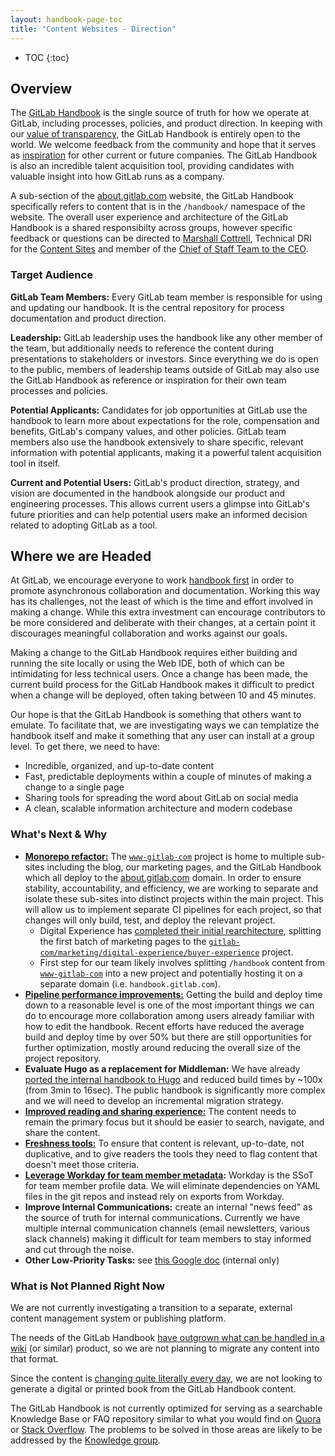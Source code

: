 ```yaml
---
layout: handbook-page-toc
title: "Content Websites - Direction"
---
```


- TOC
{:toc}

## Overview

The [GitLab Handbook](/handbook/) is the single source of truth for how we operate at GitLab, including processes, policies, and product direction. In keeping with our [value of transparency](/handbook/values/#transparency), the GitLab Handbook is entirely open to the world. We welcome feedback from the community and hope that it serves as [inspiration](/handbook/inspired-by-gitlab/) for other current or future companies. The GitLab Handbook is also an incredible talent acquisition tool, providing candidates with valuable insight into how GitLab runs as a company.

A sub-section of the [about.gitlab.com](https://about.gitlab.com) website, the GitLab Handbook specifically refers to content that is in the `/handbook/` namespace of the website. The overall user experience and architecture of the GitLab Handbook is a shared responsibilty across groups, however specific feedback or questions can be directed to [Marshall Cottrell](https://gitlab.com/marshall007), Technical DRI for the [Content Sites](/handbook/content-websites-responsibility/) and member of the [Chief of Staff Team to the CEO](/handbook/ceo/chief-of-staff-team/).

### Target Audience

**GitLab Team Members:** Every GitLab team member is responsible for using and updating our handbook. It is the central repository for process documentation and product direction.

**Leadership:** GitLab leadership uses the handbook like any other member of the team, but additionally needs to reference the content during presentations to stakeholders or investors. Since everything we do is open to the public, members of leadership teams outside of GitLab may also use the GitLab Handbook as reference or inspiration for their own team processes and policies.

**Potential Applicants:** Candidates for job opportunities at GitLab use the handbook to learn more about expectations for the role, compensation and benefits, GitLab's company values, and other policies. GitLab team members also use the handbook extensively to share specific, relevant information with potential applicants, making it a powerful talent acquisition tool in itself.

**Current and Potential Users:** GitLab's product direction, strategy, and vision are documented in the handbook alongside our product and engineering processes. This allows current users a glimpse into GitLab's future priorities and can help potential users make an informed decision related to adopting GitLab as a tool.

## Where we are Headed

At GitLab, we encourage everyone to work [handbook first](/handbook/handbook-usage/#why-handbook-first) in order to promote asynchronous collaboration and documentation. Working this way has its challenges, not the least of which is the time and effort involved in making a change. While this extra investment can encourage contributors to be more considered and deliberate with their changes, at a certain point it discourages meaningful collaboration and works against our goals.

Making a change to the GitLab Handbook requires either building and running the site locally or using the Web IDE, both of which can be intimidating for less technical users. Once a change has been made, the current build process for the GitLab Handbook makes it difficult to predict when a change will be deployed, often taking between 10 and 45 minutes.

Our hope is that the GitLab Handbook is something that others want to emulate. To facilitate that, we are investigating ways we can templatize the handbook itself and make it something that any user can install at a group level. To get there, we need to have:

* Incredible, organized, and up-to-date content
* Fast, predictable deployments within a couple of minutes of making a change to a single page
* Sharing tools for spreading the word about GitLab on social media
* A clean, scalable information architecture and modern codebase

### What's Next & Why

- **[Monorepo refactor:](https://gitlab.com/groups/gitlab-com/-/epics/282)** The [`www-gitlab-com`](https://gitlab.com/gitlab-com/www-gitlab-com/) project is home to multiple sub-sites including the blog, our marketing pages, and the GitLab Handbook which all deploy to the [about.gitlab.com](https://about.gitlab.com) domain. In order to ensure stability, accountability, and efficiency, we are working to separate and isolate these sub-sites into distinct projects within the main project. This will allow us to implement separate CI pipelines for each project, so that changes will only build, test, and deploy the relevant project.
  - Digital Experience has [completed their initial rearchitecture](/handbook/marketing/digital-experience/marketing-site-rearchitecture-project/), splitting the first batch of marketing pages to the [`gitlab-com/marketing/digital-experience/buyer-experience`](https://gitlab.com/gitlab-com/marketing/digital-experience/buyer-experience) project.
  - First step for our team likely involves splitting `/handbook` content from [`www-gitlab-com`](https://gitlab.com/gitlab-com/www-gitlab-com) into a new project and potentially hosting it on a separate domain (i.e. `handbook.gitlab.com`).
- **[Pipeline performance improvements:](https://gitlab.com/groups/gitlab-com/-/epics/255)** Getting the build and deploy time down to a reasonable level is one of the most important things we can do to encourage more collaboration among users already familiar with how to edit the handbook. Recent efforts have reduced the average build and deploy time by over 50% but there are still opportunities for further optimization, mostly around reducing the overall size of the project repository.
- **Evaluate Hugo as a replacement for Middleman:** We have already [ported the internal handbook to Hugo](https://gitlab.com/internal-handbook/internal-handbook.gitlab.io/-/merge_requests/549) and reduced build times by ~100x (from 3min to 16sec). The public handbook is significantly more complex and we will need to develop an incremental migration strategy.
- **[Improved reading and sharing experience:](https://gitlab.com/groups/gitlab-com/-/epics/326)** The content needs to remain the primary focus but it should be easier to search, navigate, and share the content.
- **[Freshness tools:](https://gitlab.com/groups/gitlab-com/-/epics/325)** To ensure that content is relevant, up-to-date, not duplicative, and to give readers the tools they need to flag content that doesn't meet those criteria.
- **[Leverage Workday for team member metadata](https://gitlab.com/gitlab-com/people-group/peopleops-eng/compensation-calculator/-/merge_requests/457#note_1039047670):** Workday is the SSoT for team member profile data. We will eliminate dependencies on YAML files in the git repos and instead rely on exports from Workday.
- **Improve Internal Communications:** create an internal "news feed" as the source of truth for internal communications. Currently we have multiple internal communication channels (email newsletters, various slack channels) making it difficult for team members to stay informed and cut through the noise.
- **Other Low-Priority Tasks:** see [this Google doc](https://docs.google.com/document/d/1jGhIzY6UgLnDsH6Nbb-Q8ioJWVD0L0ml0o59YEuUWco/edit) (internal only)

### What is Not Planned Right Now

We are not currently investigating a transition to a separate, external content management system or publishing platform.

The needs of the GitLab Handbook [have outgrown what can be handled in a wiki](https://about.gitlab.com/handbook/handbook-usage/#wiki-handbooks-dont-scale) (or similar) product, so we are not planning to migrate any content into that format.

Since the content is [changing quite literally every day](https://gitlab.com/gitlab-com/www-gitlab-com/-/commits/master/source/handbook), we are not looking to generate a digital or printed book from the GitLab Handbook content.

The GitLab Handbook is not currently optimized for serving as a searchable Knowledge Base or FAQ repository similar to what you would find on [Quora](https://www.quora.com/) or [Stack Overflow](https://stackoverflow.com/). The problems to be solved in those areas are likely to be addressed by the [Knowledge group](/handbook/product/categories/#knowledge-group).

